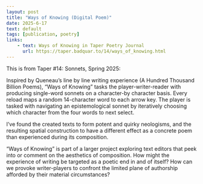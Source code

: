 ```yaml
---
layout: post
title: "Ways of Knowing (Digital Poem)"
date: 2025-6-17
text: default
tags: [publication, poetry]
links:
    - text: Ways of Knowing in Taper Poetry Journal
      url: https://taper.badquar.to/14/ways_of_knowing.html
---
```


This is from Taper #14: Sonnets, Spring 2025:

Inspired by Queneau’s line by line writing experience (A Hundred 
Thousand Billion Poems), “Ways of Knowing” tasks the 
player-writer-reader with producing single-word sonnets 
on a character-by character basis. Every reload maps a random 
14-character word to each arrow key. The player is tasked with 
navigating an epistemological sonnet by iteratively choosing 
which character from the four words to next select.

I’ve found the created texts to form potent and quirky neologisms,
and the resulting spatial construction to have a different effect 
as a concrete poem than experienced during its composition.
 
“Ways of Knowing” is part of a larger project exploring text editors 
that peek into or comment on the aesthetics of composition. How might 
the experience of writing be targeted as a poetic end in and of 
itself? How can we provoke writer-players to confront the limited 
plane of authorship afforded by their material circumstances?
